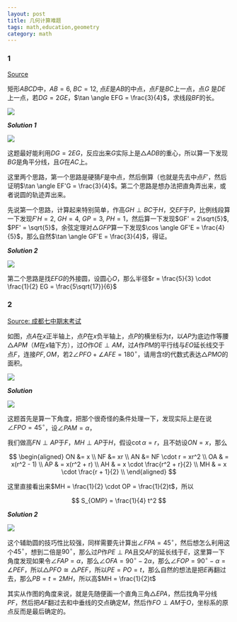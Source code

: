 ```yaml
---
layout: post 
title: 几何计算难题
tags: math,education,geometry
category: math
---
```


### 1

[Source](https://www.bilibili.com/video/BV1tXthzxE9e/?spm_id_from=333.1387.list.card_archive.click&vd_source=2c3b1cf87d67c244536d57d4d5b68285)

矩形$ABCD$中，$AB = 6$, $BC = 12$, 点$E$是$AB$的中点，点$F$是$BC$上一点，点$G$
是$DE$上一点，若$DG = 2GE$，$\tan \angle EFG = \frac{3}{4}$，求线段$BF$的长。

![](https://crsando.github.io/images/2025-08-12/A-001.png)

***Solution 1***

![](https://crsando.github.io/images/2025-08-12/A-001-Ans.png)

这题最好能利用$DG = 2EG$，反应出来$G$实际上是$\triangle ADB$的重心，所以算一下发现$BG$是角平分线，且$G$在$AC$上。

这里两个思路，第一个思路是硬猜$F$是中点，然后倒算（也就是先去中点$F'$，然后证明$\tan \angle EF'G = \frac{3}{4}$。第二个思路是想办法把直角弄出来，或者说圆的轨迹弄出来。

先说第一个思路，计算起来特别简单，作高$GH \perp BC$于$H$，交$EF$于$P$，比例线段算一下发现$F'H = 2$, $GH = 4$, $GP = 3$, $PH =1$，然后算一下发现$GF' = 2\sqrt{5}$, $PF' = \sqrt{5}$，余弦定理对$\triangle GFP$算一下发现$\cos \angle GF'E = \frac{4}{5}$，那么自然$\tan \angle GF'E = \frac{3}{4}$，得证。

***Solution 2***

![](https://crsando.github.io/images/2025-08-12/A-001-Ans-2.png)

第二个思路是找$EFG$的外接圆，设圆心$O$，那么半径$r = \frac{5}{3} \cdot \frac{1}{2} EG = \frac{5\sqrt{17}}{6}$

### 2

[Source: 成都七中期末考试](https://www.bilibili.com/video/BV17ab5zfE8B/?spm_id_from=333.1387.list.card_archive.click&vd_source=2c3b1cf87d67c244536d57d4d5b68285)

如图，点$A$在$x$正半轴上，点$P$在$x$负半轴上，点$P$的横坐标为$t$，以$AP$为底边作等腰$\triangle APM$（$M$在$x$轴下方），过$O$作$OE \perp AM$，过$A$作$PM$的平行线与$EO$延长线交于点$F$，连接$PF, OM$，若$2\angle PFO + \angle AFE = 180^\circ$，请用含$t$的代数式表达$\triangle PMO$的面积。

![](https://crsando.github.io/images/2025-08-12/A-002.png)

***Solution***

![](https://crsando.github.io/images/2025-08-12/A-002-Ans-1.png)

这题首先是算一下角度，把那个很奇怪的条件处理一下，发现实际上是在说$\angle FPO = 45^\circ$，设$\angle PAM = \alpha$，

我们做高$FN \perp AP$于$F$，$MH \perp AP$于$H$，假设$\cot \alpha = r$，且不妨设$ON = x$，那么

$$
\begin{aligned}
    ON &= x \\
    NF &= xr \\
    AN &= NF \cdot r = xr^2 \\
    OA & = x(r^2 - 1) \\
    AP & = x(r^2 + r) \\
    AH & = x \cdot \frac{r^2 + r}{2} \\
    MH & = x \cdot \frac{r + 1}{2} \\
\end{aligned}
$$

这里直接看出来$MH = \frac{1}{2} \cdot OP = \frac{1}{2}t$，所以

$$
    S_{OMP} = \frac{1}{4} t^2
$$

***Solution 2***

![](https://crsando.github.io/images/2025-08-12/A-002-Ans-2.png)

这个辅助圆的技巧性比较强，同样需要先计算出$\angle FPA = 45^\circ$，然后想怎么利用这个$45^\circ$，想到二倍是$90^\circ$，那么过$P$作$PE \perp PA$且交$AF$的延长线于$E$，这里算一下角度发现如果令$\angle FAP = \alpha$，那么$\angle OFA = 90^\circ - 2 \alpha$，那么$\angle FOP = 90 ^\circ - \alpha = \angle PEF$，所以$\triangle PFO \cong \triangle PEF$，所以$PE = PO = t$，那么自然的想法是把$E$再翻过去，那么$PB = t = 2 MH$，所以高$MH = \frac{1}{2}t$

其实从作图的角度来说，就是先随便画一个直角三角$\triangle EPA$，然后找角平分线$PF$，然后把$AF$翻过去和中垂线的交点确定$M$，然后作$FO \perp AM$于$O$，坐标系的原点反而是最后确定的。